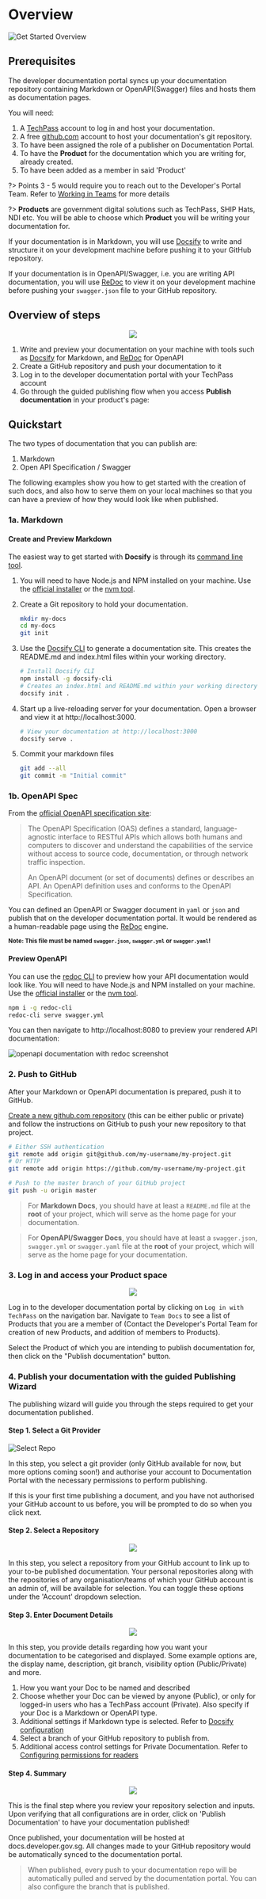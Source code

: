 # Overview
<!-- todo: update this diagram -->
![Get Started Overview](assets/get-started-overview.png)

## Prerequisites

The developer documentation portal syncs up your documentation repository containing Markdown or OpenAPI(Swagger) files and hosts them as documentation pages.

You will need:

1. A [TechPass](https://www.techpass.gov.sg) account to log in and host your documentation.
2. A free [github.com](https://github.com) account to host your documentation's git repository.
3. To have been assigned the role of a publisher on Documentation Portal.
4. To have the **Product** for the documentation which you are writing for, already created.
5. To have been added as a member in said 'Product'


?> Points 3 - 5 would require you to reach out to the Developer's Portal Team. Refer to [Working in Teams](/collaboration/teams-and-permissions) for more details

?> **Products** are government digital solutions such as TechPass, SHIP Hats, NDI etc. You will be able to choose which **Product** you will be writing your documentation for.

If your documentation is in Markdown, you will use [Docsify](https://docsify.js.org) to write and structure it on your development machine before pushing it to your GitHub repository.

If your documentation is in OpenAPI/Swagger, i.e. you are writing API documentation, you will use [ReDoc](https://github.com/Redocly/redoc) to view it on your development machine before pushing your `swagger.json` file to your GitHub repository.

## Overview of steps
<div style="text-align:center">
   <img src="assets/new-publishing/publishing-guide.gif"/>
</div>

1. Write and preview your documentation on your machine with tools such as [Docsify](/get-started?id=create-and-preview-markdown) for Markdown, and [ReDoc](/get-started?id=preview-oas) for OpenAPI
2. Create a GitHub repository and push your documentation to it
3. Log in to the developer documentation portal with your TechPass account
4. Go through the guided publishing flow when you access **Publish documentation** in your product's page:

## Quickstart

The two types of documentation that you can publish are:
1. Markdown 
2. Open API Specification / Swagger

The following examples show you how to get started with the creation of such docs, and also how to serve them on your local machines so that you can have a preview of how they would look like when published.

### 1a. Markdown
#### Create and Preview Markdown

The easiest way to get started with **Docsify** is through its [command line tool](https://docsify.js.org/#/quickstart).

1. You will need to have Node.js and NPM installed on your machine. Use the [official installer](https://nodejs.org/en/) or the [nvm tool](https://github.com/nvm-sh/nvm).

2. Create a Git repository to hold your documentation.

   ```bash
   mkdir my-docs
   cd my-docs
   git init
   ```

3. Use the [Docsify CLI](https://docsify.js.org/#/quickstart) to generate a documentation site. This creates the README.md and index.html files within your working directory.

   ```bash
   # Install Docsify CLI
   npm install -g docsify-cli
   # Creates an index.html and README.md within your working directory
   docsify init .
   ```

4. Start up a live-reloading server for your documentation. Open a browser and view it at http://localhost:3000.

   ```bash
   # View your documentation at http://localhost:3000
   docsify serve .
   ```

5. Commit your markdown files

   ```bash
   git add --all
   git commit -m "Initial commit"
   ```

### 1b. OpenAPI Spec


From the [official OpenAPI specification site](https://swagger.io/specification):

> The OpenAPI Specification (OAS) defines a standard, language-agnostic interface to RESTful APIs which allows both humans and computers to discover and understand the capabilities of the service without access to source code, documentation, or through network traffic inspection.
>
> An OpenAPI document (or set of documents) defines or describes an API. An OpenAPI definition uses and conforms to the OpenAPI Specification.

You can defined an OpenAPI or Swagger document in `yaml` or `json` and publish that on the developer documentation portal. It would be rendered as a human-readable page using the [ReDoc](https://github.com/Redocly/redoc) engine.


**<small>Note: This file must be named `swagger.json`, `swagger.yml` or `swagger.yaml`!</small>**

#### Preview OpenAPI
You can use the [redoc CLI](https://github.com/Redocly/redoc/tree/master/cli) to preview how your API documentation would look like. You will need to have Node.js and NPM installed on your machine. Use the [official installer](https://nodejs.org/en/) or the [nvm tool](https://github.com/nvm-sh/nvm).

```bash
npm i -g redoc-cli
redoc-cli serve swagger.yml
```

You can then navigate to http://localhost:8080 to preview your rendered API documentation:

![openapi documentation with redoc screenshot](assets/redoc-preview.png)

### 2. Push to GitHub
After your Markdown or OpenAPI documentation is prepared, push it to GitHub.

[Create a new github.com repository](https://github.com/new) (this can be either public or private) and follow
the instructions on GitHub to push your new repository to that project.

```bash
# Either SSH authentication
git remote add origin git@github.com/my-username/my-project.git
# Or HTTP
git remote add origin https://github.com/my-username/my-project.git

# Push to the master branch of your GitHub project
git push -u origin master
```
>For **Markdown Docs**, you should have at least a `README.md` file at the **root** of your project, which will serve as the home page for your documentation.

>For **OpenAPI/Swagger Docs**, you should have at least a `swagger.json`, `swagger.yml` or `swagger.yaml` file at the **root** of your project, which will serve as the home page for your documentation.

### 3. Log in and access your Product space

<div style="text-align:center">
   <img src="assets/new-publishing/access-product.gif"/>
</div>

Log in to the developer documentation portal by clicking on `Log in with TechPass` on the navigation bar. Navigate to `Team Docs` to see a list of Products that you are a member of (Contact the Developer's Portal Team for creation of new Products, and addition of members to Products).

Select the Product of which you are intending to publish documentation for, then click on the "Publish documentation" button. 

### 4. Publish your documentation with the guided Publishing Wizard



The publishing wizard will guide you through the steps required to get your documentation published.
#### Step 1. Select a Git Provider

![Select Repo](assets/new-publishing/select-git.png)

In this step, you select a git provider (only GitHub available for now, but more options coming soon!) and authorise your account to Documentation Portal with the necessary permissions to perform publishing.

If this is your first time publishing a document, and you have not authorised your GitHub account to us before, you will be prompted to do so when you click next.
#### Step 2. Select a Repository

<div style="text-align:center">
   <img src="assets/new-publishing/select-repo.png"/>
</div>

In this step, you select a repository from your GitHub account to link up to your to-be published documentation. Your personal repositories along with the repositories of any organisation/teams of which your GitHub account is an admin of, will be available for selection. You can toggle these options under the 'Account' dropdown selection.
#### Step 3. Enter Document Details

<div style="text-align:center">
   <img src="assets/new-publishing/document-settings.png"/>
</div>

In this step, you provide details regarding how you want your documentation to be categorised and displayed. Some example options are, the display name, description, git branch, visibility option (Public/Private) and more.
1. How you want your Doc to be named and described
2. Choose whether your Doc can be viewed by anyone (Public), or only for logged-in users who has a TechPass account (Private). Also specify if your Doc is a Markdown or OpenAPI type.
3. Additional settings if Markdown type is selected. Refer to <a href="/#/docsify?id=manual-configuration" target="_blank">Docsify configuration</a>
4. Select a branch of your GitHub repository to publish from.
5. Additional access control settings for Private Documentation. Refer to <a href="/#/collaboration/teams-and-permissions?id=configuring-permissions-for-readers" target="_blank">Configuring permissions for readers</a>


#### Step 4. Summary
<div style="text-align:center">
   <img src="assets/new-publishing/summary.png"/>
</div>

This is the final step where you review your repository selection and inputs. Upon verifying that all configurations are in order, click on 'Publish Documentation' to have your documentation published!


Once published, your documentation will be hosted at docs.developer.gov.sg. All changes made to your GitHub repository would be automatically
synced to the documentation portal.

> When published, every push to your documentation repo will be automatically pulled and served by the documentation portal. You can also configure the branch that is published.